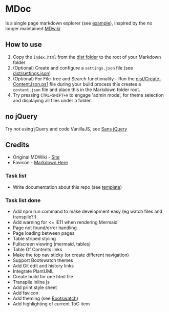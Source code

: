 # MDoc
Is a single page markdown explorer (see [example](sample/index.html)), inspired by the no longer maintained [MDwiki](http://dynalon.github.io/mdwiki/#!index.md)


## How to use

1. Copy the `index.html` from the [dist folder](dist/index.html) to the root of your Markdown folder
2. (Optional) Create and configure a `settings.json` file (see [dist/settings.json](dist/settings.json))
3. (Optional) For File-tree and Search functionality - Run the [dist/Create-ContentJson.ps1](dist/Create-ContentJson.ps1) file during your build process this creates a `content.json` file and place this in the Markdown folder root.
4. Try pressing `CTRL+SHIFT+A` to engage 'admin mode', for theme selection and displaying all files under a folder.


## no jQuery
Try not using jQuery and code VanillaJS, see [Sans jQuery](https://gist.github.com/joyrexus/7307312)


## Credits
- Original MDWiki - [Site](http://dynalon.github.io/mdwiki/#!index.md)
- Favicon - [Markdown Here](https://markdown-here.com/)

### Task list
- Write documentation about this repo (see [template](https://gist.github.com/PurpleBooth/109311bb0361f32d87a2))


### Task list done
- Add npm run command to make development easy (eg watch files and transpile?!) 
- Add warning for <= IE11 when rendering Mermaid
- Page not found/error handling
- Page loading between pages
- Table striped styling
- Fullscreen viewing (mermaid, tables)
- Table Of Contents links
- Make the top nav sticky (or create different navigation)
- Support Bootswatch themes
- Add Git edit and history links
- Integrate PlantUML
- Create build for one html file
- Transpile inline js
- Add print style sheet
- Add favicon
- Add theming (see [Bootswatch](https://bootswatch.com/))
- Add highlighting of current ToC item
